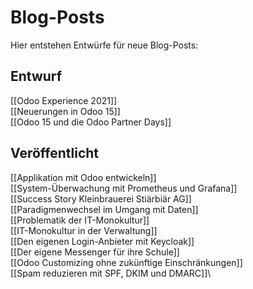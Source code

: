 # Blog-Posts

Hier entstehen Entwürfe für neue Blog-Posts:

## Entwurf

[[Odoo Experience 2021]]\
[[Neuerungen in Odoo 15]]\
[[Odoo 15 und die Odoo Partner Days]]

## Veröffentlicht

[[Applikation mit Odoo entwickeln]]\
[[System-Überwachung mit Prometheus und Grafana]]\
[[Success Story Kleinbrauerei Stiärbiär AG]]\
[[Paradigmenwechsel im Umgang mit Daten]]\
[[Problematik der IT-Monokultur]]\
[[IT-Monokultur in der Verwaltung]]\
[[Den eigenen Login-Anbieter mit Keycloak]]\
[[Der eigene Messenger für ihre Schule]]\
[[Odoo Customizing ohne zukünftige Einschränkungen]]\
[[Spam reduzieren mit SPF, DKIM und DMARC]]\
